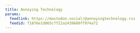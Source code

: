 ```yaml
---
title: Annoying Technology
params:
  feedlink: https://mastodon.social/@annoyingtechnology.rss
  feedid: f1876e1d865c7f22a2439680ff974a72
---
```

